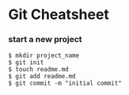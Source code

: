 # Git Cheatsheet

### start a new project

```shell
$ mkdir project_name
$ git init
$ touch readme.md
$ git add readme.md
$ git commit -m "initial commit"
```


